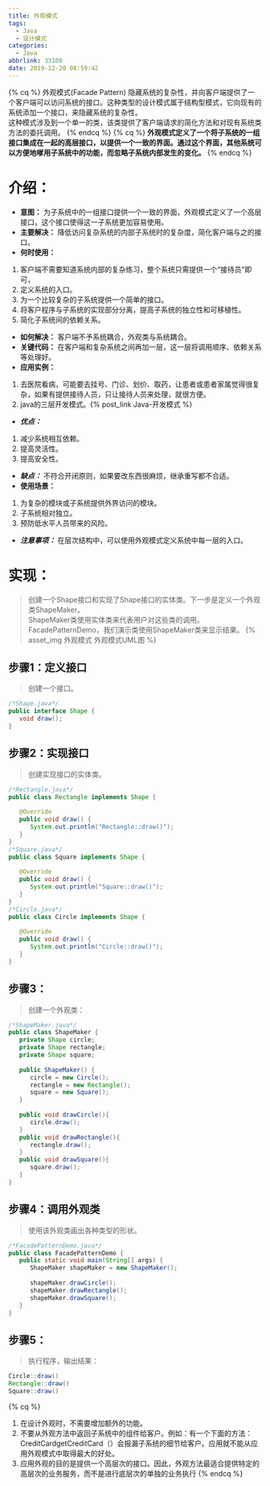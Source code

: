 ```yaml
---
title: 外观模式
tags:
  - Java
  - 设计模式
categories:
  - Java
abbrlink: 33100
date: 2019-12-20 08:59:42
---
```

{% cq %}
外观模式(Facade Pattern) 隐藏系统的复杂性，并向客户端提供了一个客户端可以访问系统的接口。这种类型的设计模式属于结构型模式，它向现有的系统添加一个接口，来隐藏系统的复杂性。  
这种模式涉及到一个单一的类，该类提供了客户端请求的简化方法和对现有系统类方法的委托调用。
{% endcq %}
{% cq %}
**外观模式定义了一个将子系统的一组接口集成在一起的高层接口，以提供一个一致的界面。通过这个界面，其他系统可以方便地嗲用子系统中的功能，而忽略子系统内部发生的变化。**
{% endcq %}

# 介绍：
- **意图：** 为子系统中的一组接口提供一个一致的界面，外观模式定义了一个高层接口，这个接口使得这一子系统更加容易使用。
- **主要解决：** 降低访问复杂系统的内部子系统时的复杂度，简化客户端与之的接口。
- **何时使用：** 
1. 客户端不需要知道系统内部的复杂练习，整个系统只需提供一个“接待员”即可，
2. 定义系统的入口。
3. 为一个比较复杂的子系统提供一个简单的接口。
4. 将客户程序与子系统的实现部分分离，提高子系统的独立性和可移植性。
5. 简化子系统间的依赖关系。
- **如何解决：** 客户端不予系统耦合，外观类与系统耦合。
- **关键代码：** 在客户端和复杂系统之间再加一层，这一层将调用顺序、依赖关系等处理好。
- **应用实例：** 
1. 去医院看病，可能要去挂号、门诊、划价、取药，让患者或患者家属觉得很复杂，如果有提供接待人员，只让接待人员来处理，就很方便。
2. java的三层开发模式。{% post_link Java-开发模式 %}
- ***优点：*** 
1. 减少系统相互依赖。
2. 提高灵活性。
3. 提高安全性。
- ***缺点：*** 不符合开闭原则，如果要改东西很麻烦，继承重写都不合适。
- **使用场景：** 
1. 为复杂的模块或子系统提供外界访问的模块。
2. 子系统相对独立。
3. 预防低水平人员带来的风险。
- ***注意事项：*** 在层次结构中，可以使用外观模式定义系统中每一层的入口。
# 实现：
> 创建一个Shape接口和实现了Shape接口的实体类。下一步是定义一个外观类ShapeMaker。  
ShapeMaker类使用实体类来代表用户对这些类的调用。FacadePatternDemo，我们演示类使用ShapeMaker类来显示结果。
{% asset_img 外观模式 外观模式UML图 %}
## 步骤1：定义接口

> 创建一个接口。

```java
/*Shape.java*/
public interface Shape {
   void draw();
}
```

## 步骤2：实现接口
> 创建实现接口的实体类。

```java
/*Rectangle.java*/
public class Rectangle implements Shape {
 
   @Override
   public void draw() {
      System.out.println("Rectangle::draw()");
   }
}
/*Square.java*/
public class Square implements Shape {
 
   @Override
   public void draw() {
      System.out.println("Square::draw()");
   }
}
/*Circle.java*/
public class Circle implements Shape {
 
   @Override
   public void draw() {
      System.out.println("Circle::draw()");
   }
}
```
## 步骤3：
> 创建一个外观类：

```java
/*ShapeMaker.java*/
public class ShapeMaker {
   private Shape circle;
   private Shape rectangle;
   private Shape square;
 
   public ShapeMaker() {
      circle = new Circle();
      rectangle = new Rectangle();
      square = new Square();
   }
 
   public void drawCircle(){
      circle.draw();
   }
   public void drawRectangle(){
      rectangle.draw();
   }
   public void drawSquare(){
      square.draw();
   }
}
```
## 步骤4：调用外观类
> 使用该外观类画出各种类型的形状。

```java
/*FacadePatternDemo.java*/
public class FacadePatternDemo {
   public static void main(String[] args) {
      ShapeMaker shapeMaker = new ShapeMaker();
 
      shapeMaker.drawCircle();
      shapeMaker.drawRectangle();
      shapeMaker.drawSquare();      
   }
}
```

## 步骤5：
> 执行程序，输出结果：

```java
Circle::draw()
Rectangle::draw()
Square::draw()
```

{% cq %}
1. 在设计外观时，不需要增加额外的功能。
2. 不要从外观方法中返回子系统中的组件给客户。例如：有一个下面的方法：CreditCardgetCreditCard（）会报漏子系统的细节给客户。应用就不能从应用外观模式中取得最大的好处。
3. 应用外观的目的是提供一个高层次的接口。因此，外观方法最适合提供特定的高层次的业务服务，而不是进行底层次的单独的业务执行
{% endcq %}